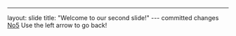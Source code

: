 ---
layout: slide
title: "Welcome to our second slide!"
--- committed changes
[No5](https://t.me/shameless78_bot)
Use the left arrow to go back!
